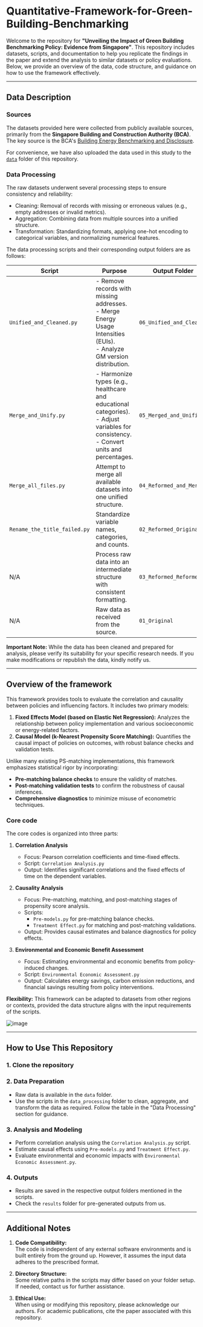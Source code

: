 # Quantitative-Framework-for-Green-Building-Benchmarking

Welcome to the repository for **"Unveiling the Impact of Green Building Benchmarking Policy: Evidence from Singapore"**. This repository includes datasets, scripts, and documentation to help you replicate the findings in the paper and extend the analysis to similar datasets or policy evaluations. Below, we provide an overview of the data, code structure, and guidance on how to use the framework effectively.

---

## Data Description

### Sources

The datasets provided here were collected from publicly available sources, primarily from the **Singapore Building and Construction Authority (BCA)**. The key source is the BCA's [Building Energy Benchmarking and Disclosure](https://www1.bca.gov.sg/buildsg/sustainability/regulatory-requirements-for-existing-buildings/bca-building-energy-benchmarking-and-disclosure).

For convenience, we have also uploaded the data used in this study to the [`data`](https://github.com/132goodhao/Quantitative-Framework-for-Green-Building-Benchmarking/tree/main/data) folder of this repository.

### Data Processing

The raw datasets underwent several processing steps to ensure consistency and reliability:

- Cleaning: Removal of records with missing or erroneous values (e.g., empty addresses or invalid metrics).
- Aggregation: Combining data from multiple sources into a unified structure.
- Transformation: Standardizing formats, applying one-hot encoding to categorical variables, and normalizing numerical features.

The data processing scripts and their corresponding output folders are as follows:

| **Script**                   | **Purpose**                                                                                                                                 | **Output Folder**        |
| ---------------------------- | ------------------------------------------------------------------------------------------------------------------------------------------- | ------------------------ |
| `Unified_and_Cleaned.py`     | - Remove records with missing addresses.<br>- Merge Energy Usage Intensities (EUIs).<br>- Analyze GM version distribution.                  | `06_Unified_and_Cleaned` |
| `Merge_and_Unify.py`         | - Harmonize types (e.g., healthcare and educational categories).<br>- Adjust variables for consistency.<br>- Convert units and percentages. | `05_Merged_and_Unified`  |
| `Merge_all_files.py`         | Attempt to merge all available datasets into one unified structure.                                                                         | `04_Reformed_and_Merged` |
| `Rename_the_title_failed.py` | Standardize variable names, categories, and counts.                                                                                         | `02_Reformed_Original`   |
| N/A                          | Process raw data into an intermediate structure with consistent formatting.                                                                 | `03_Reformed_Reformed`   |
| N/A                          | Raw data as received from the source.                                                                                                       | `01_Original`            |

**Important Note:** While the data has been cleaned and prepared for analysis, please verify its suitability for your specific research needs. If you make modifications or republish the data, kindly notify us.

---

## Overview of the framework

This framework provides tools to evaluate the correlation and causality between policies and influencing factors. It includes two primary models:

1. **Fixed Effects Model (based on Elastic Net Regression):** Analyzes the relationship between policy implementation and various socioeconomic or energy-related factors.
2. **Causal Model (k-Nearest Propensity Score Matching):** Quantifies the causal impact of policies on outcomes, with robust balance checks and validation tests.

Unlike many existing PS-matching implementations, this framework emphasizes statistical rigor by incorporating:

- **Pre-matching balance checks** to ensure the validity of matches.
- **Post-matching validation tests** to confirm the robustness of causal inferences.
- **Comprehensive diagnostics** to minimize misuse of econometric techniques.

### Core code

The core codes is organized into three parts:

1. **Correlation Analysis**
   
   - Focus: Pearson correlation coefficients and time-fixed effects.
   - Script: `Correlation Analysis.py`
   - Output: Identifies significant correlations and the fixed effects of time on the dependent variables.

2. **Causality Analysis**
   
   - Focus: Pre-matching, matching, and post-matching stages of propensity score analysis.
   - Scripts:
     - `Pre-models.py` for pre-matching balance checks.
     - `Treatment Effect.py` for matching and post-matching validations.
   - Output: Provides causal estimates and balance diagnostics for policy effects.

3. **Environmental and Economic Benefit Assessment**
   
   - Focus: Estimating environmental and economic benefits from policy-induced changes.
   - Script: `Environmental Economic Assessment.py`
   - Output: Calculates energy savings, carbon emission reductions, and financial savings resulting from policy interventions.

**Flexibility:** This framework can be adapted to datasets from other regions or contexts, provided the data structure aligns with the input requirements of the scripts.

![image]()

---

## How to Use This Repository

### 1. Clone the repository

### 2. Data Preparation

- Raw data is available in the `data` folder.
- Use the scripts in the `data_processing` folder to clean, aggregate, and transform the data as required. Follow the table in the "Data Processing" section for guidance.

### 3. Analysis and Modeling

- Perform correlation analysis using the `Correlation Analysis.py` script.
- Estimate causal effects using `Pre-models.py` and `Treatment Effect.py`.
- Evaluate environmental and economic impacts with `Environmental Economic Assessment.py`.

### 4. Outputs

- Results are saved in the respective output folders mentioned in the scripts.
- Check the `results` folder for pre-generated outputs from us.

---

## Additional Notes

1. **Code Compatibility:**  
   The code is independent of any external software environments and is built entirely from the ground up. However, it assumes the input data adheres to the prescribed format.

2. **Directory Structure:**  
   Some relative paths in the scripts may differ based on your folder setup. If needed, contact us for further assistance.

3. **Ethical Use:**  
   When using or modifying this repository, please acknowledge our authors. For academic publications, cite the paper associated with this repository.
